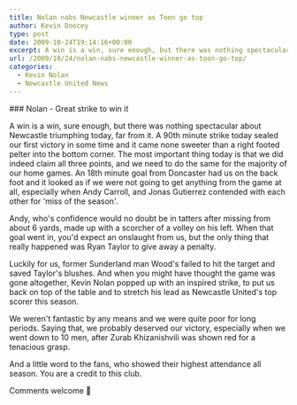 ```yaml
---
title: Nolan nabs Newcastle winner as Toon go top
author: Kevin Doocey
type: post
date: 2009-10-24T19:14:16+00:00
excerpt: A win is a win, sure enough, but there was nothing spectacular about Newcastle..
url: /2009/10/24/nolan-nabs-newcastle-winner-as-toon-go-top/
categories:
  - Kevin Nolan
  - Newcastle United News
---
```


### Nolan - Great strike to win it

A win is a win, sure enough, but there was nothing spectacular about Newcastle triumphing today, far from it. A 90th minute strike today sealed our first victory in some time and it came none sweeter than a right footed pelter into the bottom corner. The most important thing today is that we did indeed claim all three points, and we need to do the same for the majority of our home  games. An 18th minute goal from Doncaster had us on the back foot and it looked as if we were not going to get anything from the game at all, especially when Andy Carroll, and Jonas Gutierrez contended with each other for 'miss of the season'.

Andy, who's confidence would no doubt be in tatters after missing from about 6 yards, made up with a scorcher of a volley on his left. When that goal went in, you'd expect an onslaught from us, but the only thing that really happened was Ryan Taylor to give away a penalty.

Luckily for us, former Sunderland man Wood's failed to hit the target and saved Taylor's blushes. And when you might have thought the game was gone altogether, Kevin Nolan popped up with an inspired strike, to put us back on top of the table and to stretch his lead as Newcastle United's top scorer this season.

We weren't fantastic by any means and we were quite poor for long periods. Saying that, we probably deserved our victory, especially when we went down to 10 men, after Zurab Khizanishvili was shown red for a tenacious grasp.

And a little word to the fans, who showed their highest attendance all season. You are a credit to this club.

Comments welcome 🙂

